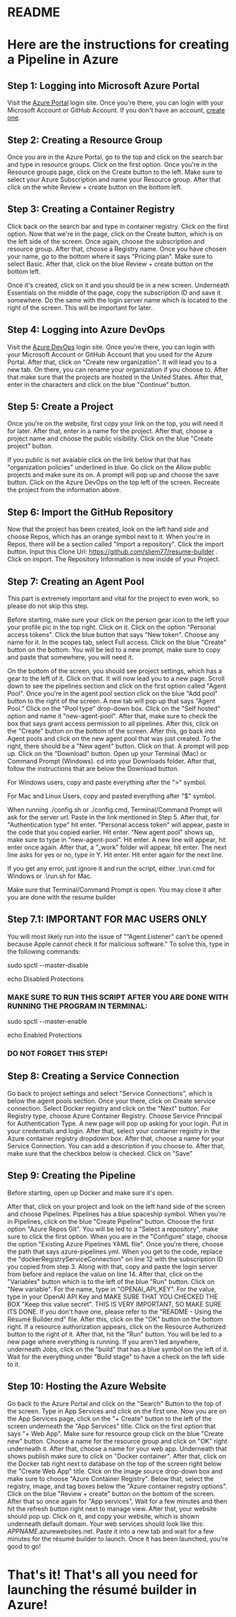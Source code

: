 # README
# Here are the instructions for creating a Pipeline in Azure

## Step 1: Logging into Microsoft Azure Portal
Visit the [Azure Portal](https://login.microsoftonline.com/organizations/oauth2/v2.0/authorize?client_id=8e0e8db5-b713-4e91-98e6-470fed0aa4c2&response_type=code%20id_token&scope=openid%20profile&state=OpenIdConnect.AuthenticationProperties%3DX6HflknqpQ9Rz9BE6WDdPf63zubJhSMbgpQbwMzab6ZGFzkPVsenUtfBphvPpQb79pUTz70aQuRERpTvhJ-qNi96m0HAk14EatmGLLThIq9lj9QHYnuzrVJnRlkK3rVrfb_j4Yo9IkoIUmMHyvecCTpDwV0ZjZx6ZWDezeItq68mCEYvU8_dYmkFYzWxRJXfffPoLGsqk1cwdk8si-_pIEMbG04fQGnwD11S_bsZ0exf2M0hu2lvODBU68bFFmxESGLnF4k30afYhTezNOWAo7NFrB1ka7dZ1di8RVL4rM8xWdNXIW6gZVgAqLdMc3Kyh5AMidWfUC_ikjFV_8l3v4jMCaKqNwtgkA3uzh7CiZDNEo7CR3Hw_aK_MQMlJYg4D3bVHdjU_VbKmyayq93NjgvGNV5FrLMLMBF3YkrLsqQ-Lw2PrPxJiCkOoS5VVjHfKJvO6tGFwcMgHABdZESziRToH-6L-cE8PnIWaa1KbyI&response_mode=form_post&nonce=638453466168436112.MjY2OWM4N2QtY2YxZS00ZWQ5LWEyYWMtOTRjZDRlMWI3NGE2N2FhODMyYTItNzNkNS00ZTg3LWFmYTYtZGViZDNhZWViZThl&redirect_uri=https%3A%2F%2Fsignup.azure.com%2Fapi%2Fuser%2Flogin&max_age=86400&post_logout_redirect_uri=https%3A%2F%2Fsignup.azure.com%2Fsignup%3Foffer%3Dms-azr-0044p%26appId%3D102%26ref%3D%26redirectURL%3Dhttps%3A%2F%2Fazure.microsoft.com%2Fget-started%2Fwelcome-to-azure%2F%26l%3Den-us%26srcurl%3Dhttps%3A%2F%2Fazure.microsoft.com%2Ffree&x-client-SKU=ID_NET472&x-client-ver=6.34.0.0) login site. Once you're there, you can login with your Microsoft Account or GitHub Account. If you don't have an account, [create one](https://signup.live.com/signup?sru=https%3a%2f%2flogin.live.com%2foauth20_authorize.srf%3flc%3d1033%26client_id%3d51483342-085c-4d86-bf88-cf50c7252078%26cobrandid%3d788a943c-8e34-4c0a-9c83-1e4ef0322879%26mkt%3dEN-US%26opid%3d3EA7709F52B70C19%26opidt%3d1709749831%26uaid%3d7bef474f156b4cd78c07e0f554279ac6%26contextid%3d2BAF8C255A9D4A1B%26opignore%3d1&mkt=EN-US&uiflavor=web&lw=1&fl=easi2&cobrandid=788a943c-8e34-4c0a-9c83-1e4ef0322879&client_id=51483342-085c-4d86-bf88-cf50c7252078&uaid=7bef474f156b4cd78c07e0f554279ac6&suc=8e0e8db5-b713-4e91-98e6-470fed0aa4c2&lic=1).

## Step 2: Creating a Resource Group
Once you are in the Azure Portal, go to the top and click on the search bar and type in resource groups. Click on the first option. Once you're in the Resource groups page, click on the Create button to the left. Make sure to select your Azure Subscription and name your Resource group. After that click on the white Review + create button on the bottom left.

## Step 3: Creating a Container Registry
Click back on the search bar and type in container registry. Click on the first option. Now that we're in the page, click on the Create button, which is on the left side of the screen. Once again, choose the subscription and resource group. After that, choose a Registry name. Once you have chosen your name, go to the bottom where it says "Pricing plan". Make sure to select Basic. After that, click on the blue Review + create button on the bottom left.

Once it's created, click on it and you should be in a new screen. Underneath Essentials on the middle of the page, copy the subscription ID and save it somewhere. Do the same with the login server name which is located to the right of the screen. This will be important for later.

## Step 4: Logging into Azure DevOps
Visit the [Azure DevOps](https://www.google.com/url?sa=t&rct=j&q=&esrc=s&source=web&cd=&cad=rja&uact=8&ved=2ahUKEwj02qWXn-CEAxVZ4ckDHf4cA4gQFnoECBEQAQ&url=https%3A%2F%2Faex.dev.azure.com%2F&usg=AOvVaw2AXOivxL9pU4DLElYv2Tjc&opi=89978449) login site. Once you're there, you can login with your Microsoft Account or GitHub Account that you used for the Azure Portal. After that, click on "Create new organization". It will lead you to a new tab. On there, you can rename your organization if you choose to. After that make sure that the projects are hosted in the United States. After that, enter in the characters and click on the blue "Continue" button.

## Step 5: Create a Project
Once you're on the website, first copy your link on the top, you will need it for later. After that, enter in a name for the project. After that, choose a project name and choose the public visibility. Click on the blue "Create project" button. 

If you public is not avaiable click on the link below that that has "organization policies" underlined in blue. Go click on the Allow public projects and make sure its on. A prompt will pop up and choose the save button. Click on the Azure DevOps on the top left of the screen. Recreate the project from the information above.

## Step 6: Import the GitHub Repository
Now that the project has been created, look on the left hand side and choose Repos, which has an orange symbol next to it. When you're in Repos, there will be a section called "Import a repository". Click the import button. Input this Clone Url: https://github.com/sliem77/resume-builder . Click on import. The Repository Information is now inside of your Project.

## Step 7: Creating an Agent Pool
This part is extremely important and vital for the project to even work, so please do not skip this step. 

Before starting, make sure your click on the person gear icon to the left your your profile pic in the top right. Click on it. Click on the option "Personal access tokens". Click the blue button that says "New token". Choose any name for it. In the scopes tab, select Full access. Click on the blue "Create" button on the bottom. You will be led to a new prompt, make sure to copy and paste that somewhere, you will need it.

On the bottom of the screen, you should see project settings, which has a gear to the left of it. Click on that. It will now lead you to a new page. Scroll down to see the pipelines section and click on the first option called "Agent Pool". Once you're in the agent pool section click on the blue "Add pool" button to the right of the screen. A new tab will pop up that says "Agent Pool." Click on the "Pool type" drop-down box. Click on the "Self hosted" option and name it "new-agent-pool". After that, make sure to check the box that says grant access permission to all pipelines. After this, click on the "Create" button on the bottom of the screen. After this, go back into Agent pools and click on the new agent pool that was just created. To the right, there should be a "New agent" button. Click on that. A prompt will pop up. Click on the "Download" button. Open up your Terminal (Mac) or Command Prompt (Windows). cd into your Downloads folder. After that, follow the instructions that are below the Download button.

For Windows users, copy and paste everything after the ">" symbol.

For Mac and Linux Users, copy and pasted everything after "$" symbol.

When running ./config.sh or ./config.cmd, Terminal/Command Prompt will ask for the server url. Paste in the link mentioned in Step 5. After that, for "Authentication type" hit enter. "Personal access token" will appear, paste in the code that you copied earlier. Hit enter. "New agent pool" shows up, make sure to type in "new-agent-pool". Hit enter. A new line will appear, hit enter once again. After that, a "_work" folder will appear, hit enter. The next line asks for yes or no, type in Y. Hit enter. Hit enter again for the next line.

If you get any error, just ignore it and run the script, either .\run.cmd for Windows or .\run.sh for Mac.

Make sure that Terminal/Command Prompt is open. You may close it after you are done with the resume builder

## Step 7.1: IMPORTANT FOR MAC USERS ONLY

You will most likely run into the issue of "“Agent.Listener” can’t be opened because Apple cannot check it for malicious software." To solve this, type in the following commands:

sudo spctl --master-disable

echo Disabled Protections
### MAKE SURE TO RUN THIS SCRIPT AFTER YOU ARE DONE WITH RUNNING THE PROGRAM IN TERMINAL:
sudo spctl --master-enable

echo Enabled Protections
### DO NOT FORGET THIS STEP!

## Step 8: Creating a Service Connection
Go back to project settings and select "Service Connections", which is below the agent pools section. Once your there, click on Create service connection. Select Docker registry and click on the "Next" button. For Registry type, choose Azure Container Registry. Choose Service Principal for Authentication Type. A new page will pop up asking for your login. Put in your credentials and login. After that, select your container registry in the Azure container registry dropdown box. After that, choose a name for your Service Connection. You can add a description if you choose to. After that, make sure that the checkbox below is checked. Click on "Save"

## Step 9: Creating the Pipeline
Before starting, open up Docker and make sure it's open.

After that, click on your project and look on the left hand side of the screen and choose Pipelines. Pipelines has a blue spaceship symbol. When you're in Pipelines, click on the blue "Create Pipeline" button. Choose the first option "Azure Repos Git". You will be led to a "Select a repository", make sure to click the first option. When you are in the "Configure" stage, choose the option "Existing Azure Pipelines YAML file". Once you're there, choose the path that says azure-pipelines.yml. When you get to the code, replace the "dockerRegistryServiceConnection" on line 12 with the subscription ID you copied from step 3. Along with that, copy and paste the login server from before and replace the value on line 14. After that, click on the "Variables" button which is to the left of the blue "Run" button. Click on "New variable". For the name, type in "OPENAI_API_KEY". For the value, type in your OpenAI API Key and MAKE SURE THAT YOU CHECKED THE BOX "Keep this value secret". THIS IS VERY IMPORTANT, SO MAKE SURE ITS DONE. If you don't have one, please refer to the "README - Using the Résumé Builder.md" file. After this, click on the "OK" button on the bottom right. If a resource authorization appears, click on the Resource Authorized button to the right of it. After that, hit the "Run" button. You will be led to a new page where everything is running. If you aren't led anywhere, underneath Jobs, click on the "build" that has a blue symbol on the left of it. Wait for the everything under "Build stage" to have a check on the left side to it.

## Step 10: Hosting the Azure Website
Go back to the Azure Portal and click on the "Search" Button to the top of the screen. Type in App Services and click on the first one. Now you are on the App Services page, click on the "+ Create" button to the left of the screen underneath the "App Services" title. Click on the first option that says "+ Web App". Make sure for resource group click on the blue "Create new" button. Choose a name for the resource group and click on "OK" right underneath it. After that, choose a name for your web app. Underneath that shows publish make sure to click on "Docker container". After that, click on the Docker tab right next to database on the top of the screen right below the "Create Web App" title. Click on the image source drop-down box and make sure to choose "Azure Container Registry". Below that, select the registry, image, and tag boxes below the "Azure container registry options". Click on the blue "Review + create" button on the bottom of the screen. After that so once again for "App services", Wait for a few minutes and then hit the refresh button right next to manage view. After that, your website should pop up. Click on it, and copy your website, which is shown underneath default domain. Your web services should look like this: *APPNAME*.azurewebsites.net. Paste it into a new tab and wait for a few minutes for the résumé builder to launch. Once it has been launched, you're good to go!

# That's it! That's all you need for launching the résumé builder in Azure!